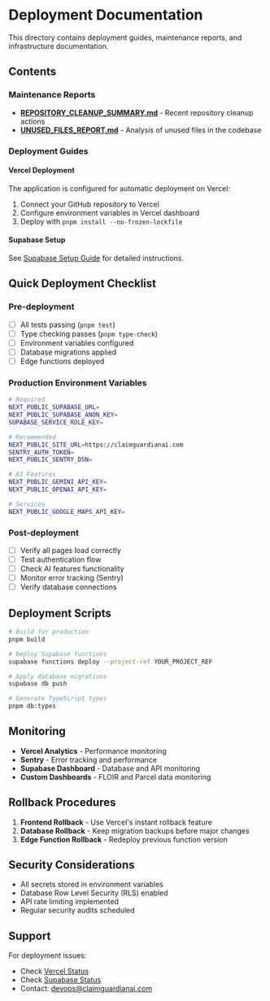 # Deployment Documentation

This directory contains deployment guides, maintenance reports, and infrastructure documentation.

## Contents

### Maintenance Reports
- **[REPOSITORY_CLEANUP_SUMMARY.md](./REPOSITORY_CLEANUP_SUMMARY.md)** - Recent repository cleanup actions
- **[UNUSED_FILES_REPORT.md](./UNUSED_FILES_REPORT.md)** - Analysis of unused files in the codebase

### Deployment Guides

#### Vercel Deployment
The application is configured for automatic deployment on Vercel:
1. Connect your GitHub repository to Vercel
2. Configure environment variables in Vercel dashboard
3. Deploy with `pnpm install --no-frozen-lockfile`

#### Supabase Setup
See [Supabase Setup Guide](../setup/SUPABASE_SETUP.md) for detailed instructions.

## Quick Deployment Checklist

### Pre-deployment
- [ ] All tests passing (`pnpm test`)
- [ ] Type checking passes (`pnpm type-check`)
- [ ] Environment variables configured
- [ ] Database migrations applied
- [ ] Edge functions deployed

### Production Environment Variables
```bash
# Required
NEXT_PUBLIC_SUPABASE_URL=
NEXT_PUBLIC_SUPABASE_ANON_KEY=
SUPABASE_SERVICE_ROLE_KEY=

# Recommended
NEXT_PUBLIC_SITE_URL=https://claimguardianai.com
SENTRY_AUTH_TOKEN=
NEXT_PUBLIC_SENTRY_DSN=

# AI Features
NEXT_PUBLIC_GEMINI_API_KEY=
NEXT_PUBLIC_OPENAI_API_KEY=

# Services
NEXT_PUBLIC_GOOGLE_MAPS_API_KEY=
```

### Post-deployment
- [ ] Verify all pages load correctly
- [ ] Test authentication flow
- [ ] Check AI features functionality
- [ ] Monitor error tracking (Sentry)
- [ ] Verify database connections

## Deployment Scripts

```bash
# Build for production
pnpm build

# Deploy Supabase functions
supabase functions deploy --project-ref YOUR_PROJECT_REF

# Apply database migrations
supabase db push

# Generate TypeScript types
pnpm db:types
```

## Monitoring

- **Vercel Analytics** - Performance monitoring
- **Sentry** - Error tracking and performance
- **Supabase Dashboard** - Database and API monitoring
- **Custom Dashboards** - FLOIR and Parcel data monitoring

## Rollback Procedures

1. **Frontend Rollback** - Use Vercel's instant rollback feature
2. **Database Rollback** - Keep migration backups before major changes
3. **Edge Function Rollback** - Redeploy previous function version

## Security Considerations

- All secrets stored in environment variables
- Database Row Level Security (RLS) enabled
- API rate limiting implemented
- Regular security audits scheduled

## Support

For deployment issues:
- Check [Vercel Status](https://vercel-status.com/)
- Check [Supabase Status](https://status.supabase.com/)
- Contact: devops@claimguardianai.com
